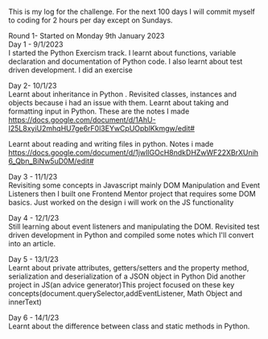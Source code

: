 This is my log for the challenge. For the next 100 days I will commit myself to coding for 2 hours per day except on Sundays.

Round 1- Started on Monday 9th January 2023
<br>
Day 1 - 9/1/2023 <br>
I started the Python Exercism track. I learnt about functions, variable declaration and documentation of Python code. I also learnt about test driven development. I did an exercise

Day 2- 10/1/23 <br>
 Learnt about inheritance in Python . Revisited classes, instances and objects because i had an issue with them.
Learnt about taking and formatting input in Python. These are the notes I made
https://docs.google.com/document/d/1AhU-I25L8xyiU2mhqHU7ge6rF0l3EYwCpUOpblKkmgw/edit#
<br>

Learnt about reading and writing files in python. Notes i made
 <br>
https://docs.google.com/document/d/1jwIlGOcH8ndkDHZwWF22XBrXUnih6_Qbn_BiNw5uD0M/edit#


Day 3 - 11/1/23 <br>
Revisiting some concepts in Javascript mainly DOM Manipulation and Event Listeners then I built one Frontend Mentor project that requires some DOM basics.
Just worked on the design i will work on the JS functionality

Day 4 - 12/1/23 <br>
Still learning about event listeners and manipulating the DOM.
Revisited test driven development in Python and compiled some notes which I'll convert into an article.


Day 5 - 13/1/23 <br>
Learnt about private attributes, getters/setters and the property method, serialization and deserialization of a JSON object in Python 
Did another project in JS(an advice generator)This project focused on these key concepts(document.querySelector,addEventListener, Math Object and innerText)

Day 6 - 14/1/23 <br>
Learnt about the difference between class and static methods in Python.